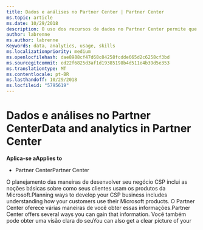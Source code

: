 ```yaml
---
title: Dados e análises no Partner Center | Partner Center
ms.topic: article
ms.date: 10/29/2018
description: O uso dos recursos de dados no Partner Center permite que você compreenda melhor as necessidades dos clientes
author: labrenne
ms.author: labrenne
Keywords: data, analytics, usage, skills
ms.localizationpriority: medium
ms.openlocfilehash: dae8988cf47d68c84258fcdde665d2c6258cf3bd
ms.sourcegitcommit: ed22f6825d3af1d19385198b4d511e4b39d5e353
ms.translationtype: MT
ms.contentlocale: pt-BR
ms.lasthandoff: 10/29/2018
ms.locfileid: "5795619"
---
```

# <a name="data-and-analytics-in-partner-center"></a><span data-ttu-id="7cf25-103">Dados e análises no Partner Center</span><span class="sxs-lookup"><span data-stu-id="7cf25-103">Data and analytics in Partner Center</span></span>

**<span data-ttu-id="7cf25-104">Aplica-se a</span><span class="sxs-lookup"><span data-stu-id="7cf25-104">Applies to</span></span>**

- <span data-ttu-id="7cf25-105">Partner Center</span><span class="sxs-lookup"><span data-stu-id="7cf25-105">Partner Center</span></span>

<span data-ttu-id="7cf25-106">O planejamento das maneiras de desenvolver seu negócio CSP inclui as noções básicas sobre como seus clientes usam os produtos da Microsoft.</span><span class="sxs-lookup"><span data-stu-id="7cf25-106">Planning ways to develop your CSP business includes understanding how your customers use their Microsoft products.</span></span> <span data-ttu-id="7cf25-107">O Partner Center oferece várias maneiras de você obter essas informações.</span><span class="sxs-lookup"><span data-stu-id="7cf25-107">Partner Center offers several ways you can gain that information.</span></span> <span data-ttu-id="7cf25-108">Você também pode obter uma visão clara do seu</span><span class="sxs-lookup"><span data-stu-id="7cf25-108">You can also get a clear picture of your</span></span> 